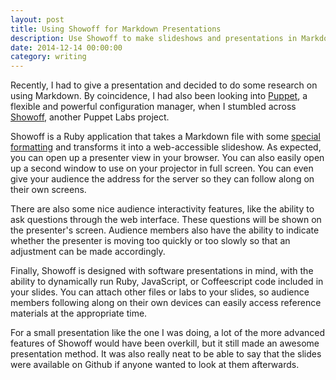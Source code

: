```yaml
---
layout: post
title: Using Showoff for Markdown Presentations
description: Use Showoff to make slideshows and presentations in Markdown with awesome audience interactivity.
date: 2014-12-14 00:00:00
category: writing
---
```


Recently, I had to give a presentation and decided to do some research on using Markdown. By coincidence, I had also been looking into [Puppet](https://puppetlabs.com), a flexible and powerful configuration manager, when I stumbled across [Showoff](https://github.com/puppetlabs/showoff), another Puppet Labs project.

<!--more-->

Showoff is a Ruby application that takes a Markdown file with some [special formatting](https://github.com/puppetlabs/showoff/blob/master/documentation/AUTHORING.rdoc) and transforms it into a web-accessible slideshow. As expected, you can open up a presenter view in your browser. You can also easily open up a second window to use on your projector in full screen. You can even give your audience the address for the server so they can follow along on their own screens.

There are also some nice audience interactivity features, like the ability to ask questions through the web interface. These questions will be shown on the presenter's screen. Audience members also have the ability to indicate whether the presenter is moving too quickly or too slowly so that an adjustment can be made accordingly.

Finally, Showoff is designed with software presentations in mind, with the ability to dynamically run Ruby, JavaScript, or Coffeescript code included in your slides. You can attach other files or labs to your slides, so audience members following along on their own devices can easily access reference materials at the appropriate time.

For a small presentation like the one I was doing, a lot of the more advanced features of Showoff would have been overkill, but it still made an awesome presentation method. It was also really neat to be able to say that the slides were available on Github if anyone wanted to look at them afterwards.
